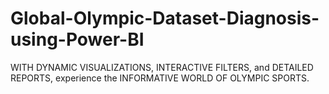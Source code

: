 # Global-Olympic-Dataset-Diagnosis-using-Power-BI
WITH DYNAMIC VISUALIZATIONS, INTERACTIVE FILTERS, and DETAILED REPORTS, experience the INFORMATIVE WORLD OF OLYMPIC SPORTS.


